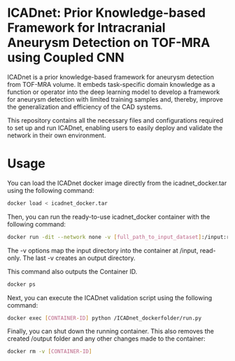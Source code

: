 # ICADnet: Prior Knowledge-based Framework for Intracranial Aneurysm Detection on TOF-MRA using Coupled CNN
ICADnet is  a prior knowledge-based framework for aneurysm detection from TOF-MRA volume.  It embeds task-specific domain knowledge as a function or operator into the deep learning model to develop a framework for aneurysm detection with limited training samples and, thereby, improve the generalization and  efficiency of the CAD systems. 

This repository contains all the necessary files and configurations required to set up and run ICADnet, enabling users to easily deploy and validate the network in their own environment.
# Usage
You can load the ICADnet docker image directly from the icadnet_docker.tar using the following command:
```bash
docker load < icadnet_docker.tar
```

 Then, you can run the ready-to-use icadnet_docker container with the following command:
```bash
docker run -dit --network none -v [full_path_to_input_dataset]:/input:ro -v /icadnet_docker
```

The -v options map the input directory into the container at /input, read-only. The last -v creates an output directory. 

This command also outputs the Container ID.
```bash
docker ps
```
Next, you can execute the ICADnet validation script using the following command:

```bash
docker exec [CONTAINER-ID] python /ICADnet_dockerfolder/run.py
```
Finally, you can shut down the running container. This also removes the created /output folder and any other changes made to the container:

```bash
docker rm -v [CONTAINER-ID]
```




